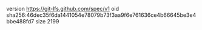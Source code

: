 version https://git-lfs.github.com/spec/v1
oid sha256:46dec35f6da1441054e78079b73f3aa9f6e761636ce4b66645be3e4bbe488fd7
size 2199

